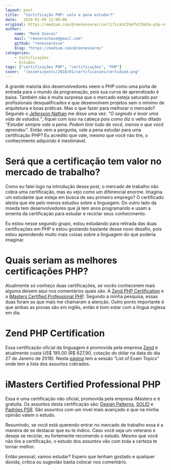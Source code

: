 ```yaml
---
layout: post
title:  "Certificação PHP: vale a pena estudar?"
date:   2018-01-09 12:00:00
original: https://medium.com/@reenesoares/certifica%C3%A7%C3%A3o-php-vale-a-pena-estudar-5eb46865610b
author: 
    name: "Renê Soares"
    mail: "reenerochase@gmail.com"
    github: "renesoaresse"
    blog: "https://medium.com/@reenesoares"
categories: 
    - Certificações
    - Estudos
tags: ["certificações PHP", "certificações", "PHP"]
cover:  "/assets/posts/2018/01/certificacoes/certidied.png"
---
```

A grande maioria dos desenvolvedores veem o PHP como uma porta de entrada para o mundo da programação, pois sua curva de
aprendizado é baixa. Também não é muita surpresa que o mercado esteja saturado por profissionais desqualificados e que
desenvolvem projetos sem o mínimo de arquitetura e boas práticas. Mas o que fazer para melhorar o mercado? Segundo o
[Jefersson Nathan](https://twitter.com/malukenho) me disse uma vez: *“O segredo é levar uma vida de estudos.”*, fiquei com isso na cabeça pois como diz o
velho ditado *“Estudar sempre vale a pena. Podem tirar tudo de você, menos o que você aprendeu”*. Então vem a pergunta,
vale a pena estudar para uma certificação PHP? Eu acredito que vale, mesmo que você não tire, o conhecimento adquirido
é inestimável.

# Será que a certificação tem valor no mercado de trabalho?
Como eu falei logo na introdução desse post, o mercado de trabalho não cobra uma certificação, mas eu vejo como um
diferencial enorme. Imagina um estudante que esteja em busca de seu primeiro emprego? O certificado atesta que ele pelo
menos estudou sobre a linguagem. Do outro lado da moeda tem desenvolvedores que já tem anos programando e usam a ementa
da certificação para estudar e reciclar seus conhecimento.

Eu estou nesse segundo grupo, estou estudando para retirada das duas certificações em PHP e estou gostando bastante
desse novo desafio, pois estou aprendendo muito mais coisas sobre a linguagem do que poderia imaginar.

# Quais seriam as melhores certificações PHP?
Atualmente só conheço duas certificações, se vocês conhecerem mais alguma deixem aqui nos comentários quais são. A
[Zend PHP Certification](http://www.zend.com/en/services/certification/php-certification) e a
[iMasters Certified Professional PHP](http://certificacao.imasters.com.br/prova/php-boas-praticas). Segundo a minha
pesquisa, essas duas foram as que mais me chamaram a atenção. Outro ponto importante é que ambas as provas são em
inglês, então é bom estar com a língua inglesa em dia.

# Zend PHP Certification
Essa certificação oficial da linguagem é promovida pela empresa [Zend](http://www.zend.com/en) e atualmente custa
US$ 195.00 (R$ 627,90, cotação do dólar na data do dia 27 de Janeiro de 2018). Nesta 
[página](http://www.zend.com/en/services/certification/php-certification) tem a sessão “List of Exam Topics” onde tem a 
lista dos assuntos cobrados.

# iMasters Certified Professional PHP
Essa é uma certificação não oficial, promovida pela empresa iMasters e é gratuita.
Os assuntos desta certificação são: [Design Patterns](http://designpatternsphp.readthedocs.io/en/latest/), 
[SOLID](https://scotch.io/bar-talk/s-o-l-i-d-the-first-five-principles-of-object-oriented-design) e 
[Padrões PSR](http://www.php-fig.org/). São assuntos com um nível mais avançado e que na minha opinião valem o estudo.

Resumindo, se você está querendo entrar no mercado de trabalho essa é a maneira de se destacar que eu te indico. 
Caso você seja um veterano e deseje se reciclar, eu fortemente recomendo o estudo. Mesmo que você não tire a 
certificação, o estudo dos assuntos vão com toda a certeza te tornar melhor.

Então pessoal, vamos estudar? Espero que tenham gostado e qualquer dúvida, crítica ou sugestão basta colocar 
nos comentário.